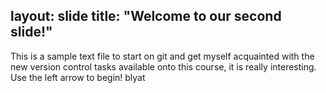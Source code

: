 layout: slide
title: "Welcome to our second slide!"
---
This is a sample text file to start on git and get myself acquainted with the new version control tasks available onto this course, it is really interesting.
Use the left arrow to begin! blyat
